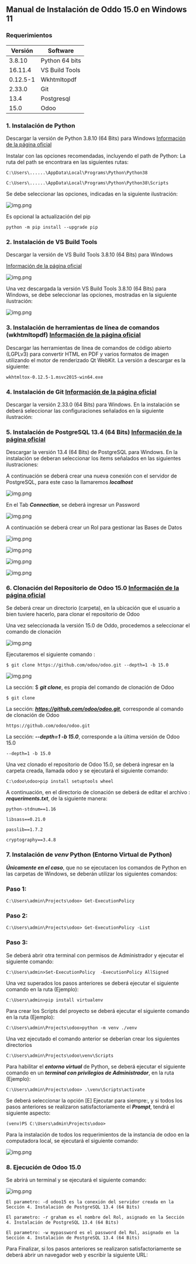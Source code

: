 ## Manual de Instalación de Oddo 15.0 en Windows 11

### Requerimientos 
 
| Versión  | Software       |
|----------|----------------|
| 3.8.10   | Python 64 bits |
| 16.11.4  | VS Build Tools |
| 0.12.5-1 | Wkhtmltopdf    |
| 2.33.0   | Git            |
| 13.4     | Postgresql     |
| 15.0     | Odoo           |

### 1. Instalación de Python
Descargar la versión de Python 3.8.10 (64 Bits) para Windows   [Información de la página oficial](https://www.python.org)


Instalar con las opciones recomendadas, incluyendo el path de Python:
La ruta del path se encontrara en las siguientes rutas:
```
C:\Users\......\AppData\Local\Programs\Python\Python38
```
```
C:\Users\......\AppData\Local\Programs\Python\Python38\Scripts
```
Se debe seleccionar las opciones, indicadas en la siguiente ilustración:



![img.png](images/i_python.png)

Es opcional la actualización del pip
```
python -m pip install --upgrade pip 
```

### 2. Instalación de VS Build Tools

Descargar la versión de VS Build Tools 3.8.10 (64 Bits) para Windows 


[Información de la página oficial](https://visualstudio.microsoft.com/es/downloads/)



![img.png](images/v_VsBuildTools.png)

Una vez descargada la versión VS Build Tools 3.8.10 (64 Bits) para Windows, se debe seleccionar las opciones, mostradas en la siguiente ilustración: 


![img.png](images/i_vsbuildtools.png)

### 3. Instalación de herramientas de línea de comandos (wkhtmltopdf)    [Información de la página oficial](https://github.com/wkhtmltopdf/wkhtmltopdf/releases/tag/0.12.5)
Descargar las herramientas de línea de comandos de código abierto (LGPLv3) para convertir HTML en PDF y varios formatos de imagen utilizando el motor de renderizado Qt WebKit. La versión a descargar es la siguiente:
```
wkhtmltox-0.12.5-1.msvc2015-win64.exe
```

### 4. Instalación de Git   [Información de la página oficial](https://git-scm.com/downloads)
Descargar la versión 2.33.0 (64 Bits) para Windows. En la instalación se deberá seleccionar las configuraciones señalados en la siguiente ilustración:


### 5. Instalación de PostgreSQL 13.4 (64 Bits) [Información de la página oficial](https://www.postgresql.org)
Descargar la versión 13.4 (64 Bits) de PostgreSQL para Windows. En la instalación se deberan seleccionar los items señalados en las siguientes ilustraciones:


A continuación se deberá crear una nueva conexión con el servidor de PostgreSQL, para este caso la llamaremos ***localhost***

![img.png](images/i_postgresql2.png)

En el Tab ***Connection***, se deberá ingresar un Password

![img.png](images/i_postgresql3.png)

A continuación se deberá crear un Rol para gestionar las Bases de Datos

![img.png](images/i_postgresql4.png)

![img.png](images/i_postgresql5.png)

![img.png](images/i_postgresql6.png)

![img.png](images/i_postgresql7.png)

### 6. Clonación del Repositorio de Odoo 15.0  [Información de la página oficial](https://github.com/odoo/odoo)

Se deberá crear un directorio (carpeta), en la ubicación que el usuario a bien tuviere hacerlo, para clonar el repositorio de Odoo


Una vez seleccionada la versión 15.0 de Oddo, procedemos a seleccionar el comando de clonación

![img.png](images/i_odoo2.png)

Ejecutaremos el siguiente comando :
```
$ git clone https://github.com/odoo/odoo.git --depth=1 -b 15.0 
```
![img.png](images/i_odoo3.png)

La sección: $ ***git clone***, es propia del comando de clonación de Odoo  
```
$ git clone 
```
La sección: ***https://github.com/odoo/odoo.git***, corresponde al comando de clonación de Odoo  
```
https://github.com/odoo/odoo.git
```
La sección: ***--depth=1 -b 15.0***, corresponde a la última versión de Odoo 15.0
```
--depth=1 -b 15.0
```
Una vez clonado el repositorio de Odoo 15.0, se deberá ingresar en la carpeta creada, llamada odoo y se ejecutará el siguiente comando:
```
C:\odoo\odoo>pip install setuptools wheel
```

A continuación, en el directorio de clonación se deberá de editar el archivo : ***requeriments.txt***, de la siguiente manera:

```
python-stdnum==1.16
```
```
libsass==0.21.0
```
```
passlib==1.7.2
```
```
cryptography==3.4.8
```

### 7. Instalación de ***venv*** Python (Entorno Virtual de Python) 

***Únicamente en el caso***, que no se ejecutacen los comandos de Python en las carpetas de Windows, se deberán utilizar los siguientes comandos: 
### Paso 1:
```
C:\Users\admin\Projects\odoo> Get-ExecutionPolicy
```
### Paso 2:
```
C:\Users\admin\Projects\odoo> Get-ExecutionPolicy -List
```
### Paso 3:
Se deberá abrir otra terminal con permisos de Administrador y ejecutar el siguiente comando:
```
C:\Users\admin>Set-ExecutionPolicy  -ExecutionPolicy AllSigned
```
Una vez superados los pasos anteriores se deberá ejecutar el siguiente comando en la ruta (Ejemplo):
```
C:\Users\admin>pip install virtualenv
```
Para crear los Scripts del proyecto se deberá ejecutar el siguiente comando en la ruta (Ejemplo): 
```
C:\Users\admin\Projects\odoo>python -m venv ./venv
```
Una vez ejecutado el comando anterior se deberían crear los siguientes directorios 
```
C:\Users\admin\Projects\odoo\venv\Scripts
```
Para habilitar el ***entorno virtual*** de Python, se deberá ejecutar el siguiente comando en un ***terminal con privilegios de Administrador***, en  la ruta (Ejemplo):
```
C:\Users\admin\Projects\odoo> .\venv\Scripts\activate
```
Se deberá seleccionar la opción [E] Ejecutar para siempre:, y si todos los pasos anteriores se realizaron satisfactoriamente el ***Prompt***, tendrá el siguiente aspecto:
```
(venv)PS C:\Users\admin\Projects\odoo>
```
Para la instalación de todos los requerimientos de la instancia de odoo en la computadora local, se ejecutará el siguiente comando:

![img.png](images/i_odoo5.png)

### 8. Ejecución de Odoo 15.0

Se abrirá un terminal y se ejecutará el siguiente comando:

![img.png](images/e_odoo1.png)
```
El parametro: -d odoo15 es la conexión del servidor creada en la Sección 4. Instalación de PostgreSQL 13.4 (64 Bits)
```
```
El parametro: -r graham es el nombre del Rol, asignado en la Sección 4. Instalación de PostgreSQL 13.4 (64 Bits)
```
```
El parametro: -w mypassword es el password del Rol, asignado en la Sección 4. Instalación de PostgreSQL 13.4 (64 Bits)
```
Para Finalizar, si los pasos anteriores se realizaron satisfactoriamente se deberá abrir un navegador web y escribir la siguiente URL:
```
